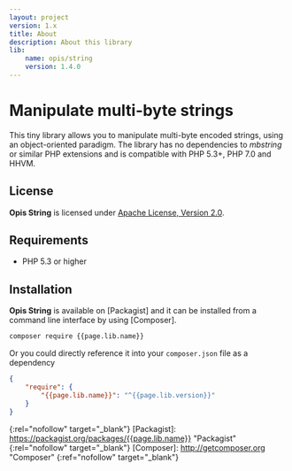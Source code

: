 ```yaml
---
layout: project
version: 1.x
title: About
description: About this library
lib: 
    name: opis/string
    version: 1.4.0
---
```

# Manipulate multi-byte strings

This tiny library allows you to manipulate multi-byte encoded strings, 
using an object-oriented paradigm. The library has no dependencies to *mbstring* 
or similar PHP extensions and is compatible with PHP 5.3+, PHP 7.0 and HHVM.

## License

**Opis String** is licensed under [Apache License, Version 2.0][apache_license].

## Requirements

* PHP 5.3 or higher

## Installation

**Opis String** is available on [Packagist] and it can be installed from a 
command line interface by using [Composer]. 

```bash
composer require {{page.lib.name}}
```

Or you could directly reference it into your `composer.json` file as a dependency

```json
{
    "require": {
        "{{page.lib.name}}": "^{{page.lib.version}}"
    }
}
```


[apache_license]: http://www.apache.org/licenses/LICENSE-2.0 "Project license" 
{:rel="nofollow" target="_blank"}
[Packagist]: https://packagist.org/packages/{{page.lib.name}} "Packagist" 
{:rel="nofollow" target="_blank"}
[Composer]: http://getcomposer.org "Composer" 
{:ref="nofollow" target="_blank"}